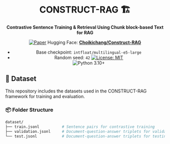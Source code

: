 <div align="center">

# CONSTRUCT-RAG 🏗️  
**Contrastive Sentence Training & Retrieval Using Chunk block-based Text for RAG**  

[![Paper](https://img.shields.io/badge/Paper-SSRN-blue)](https://papers.ssrn.com/sol3/papers.cfm?abstract_id=5205959)
Hugging Face: **[Choikichang/Construct-RAG](https://huggingface.co/Choikichang/Construct-RAG)**

- Base checkpoint: `intfloat/multilingual-e5-large`
- Random seed: `42`
[![License: MIT](https://img.shields.io/badge/License-MIT-yellow.svg)](https://opensource.org/licenses/MIT)  
![Python 3.10+](https://img.shields.io/badge/python-3.10+-blue.svg)

</div>

## 📁 Dataset

This repository includes the datasets used in the CONSTRUCT-RAG framework for training and evaluation.

### 📦 Folder Structure

```bash
dataset/
├── train.jsonl          # Sentence pairs for contrastive training
├── validation.jsonl     # Document-question-answer triplets for validation
└── test.jsonl           # Document-question-answer triplets for testing
